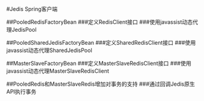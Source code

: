 #Jedis Spring客户端

##PooledRedisFactoryBean
###定义RedisClient接口
###使用javassist动态代理JedisPool

##PooledSharedJedisFactoryBean
###定义SharedRedisClient接口
###使用javassist动态代理SharedJedisPool

##MasterSlaveFactoryBean
###定义MasterSlaveRedisClient接口
###使用javassist动态代理MasterSlaveRedisClient

##PooledRedis和MasterSlaveRedis增加对事务的支持
###通过回调Jedis原生API执行事务
